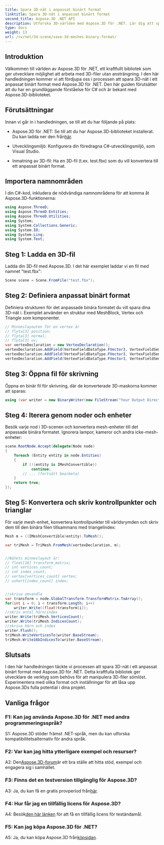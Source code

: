 ```yaml
---
title: Spara 3D-nät i anpassat binärt format
linktitle: Spara 3D-nät i anpassat binärt format
second_title: Aspose.3D .NET API
description: Utforska 3D-världen med Aspose.3D för .NET. Lär dig att spara maskor i anpassat binärt format.
type: docs
weight: 13
url: /sv/net/3d-scene/save-3d-meshes-binary-format/
---
```

## Introduktion

Välkommen till världen av Aspose.3D för .NET, ett kraftfullt bibliotek som ger utvecklare möjlighet att arbeta med 3D-filer utan ansträngning. I den här handledningen kommer vi att fördjupa oss i processen att spara 3D-nät i ett anpassat binärt format med Aspose.3D för .NET. Den här guiden förutsätter att du har en grundläggande förståelse för C# och är bekant med Aspose.3D-biblioteket.

## Förutsättningar

Innan vi går in i handledningen, se till att du har följande på plats:

-  Aspose.3D för .NET: Se till att du har Aspose.3D-biblioteket installerat. Du kan ladda ner den från[här](https://releases.aspose.com/3d/net/).

- Utvecklingsmiljö: Konfigurera din föredragna C#-utvecklingsmiljö, som Visual Studio.

- Inmatning av 3D-fil: Ha en 3D-fil (t.ex. test.fbx) som du vill konvertera till ett anpassat binärt format.

## Importera namnområden

I din C#-kod, inkludera de nödvändiga namnområdena för att komma åt Aspose.3D-funktionerna:

```csharp
using Aspose.ThreeD;
using Aspose.ThreeD.Entities;
using Aspose.ThreeD.Utilities;
using System;
using System.Collections.Generic;
using System.IO;
using System.Linq;
using System.Text;
```

## Steg 1: Ladda en 3D-fil

Ladda din 3D-fil med Aspose.3D. I det här exemplet laddar vi en fil med namnet "test.fbx":

```csharp
Scene scene = Scene.FromFile("test.fbx");
```

## Steg 2: Definiera anpassat binärt format

Definiera strukturen för det anpassade binära formatet du vill spara dina 3D-nät i. Exemplet använder en struktur med MeshBlock, Vertex och Triangle som komponenter.

```csharp
// Minneslayouten för en vertex är
// flyta[3] position;
// flyta[3] normal;
// flyta[3] uv;
var vertexDeclaration = new VertexDeclaration();
vertexDeclaration.AddField(VertexFieldDataType.FVector3, VertexFieldSemantic.Position);
vertexDeclaration.AddField(VertexFieldDataType.FVector3, VertexFieldSemantic.Normal);
vertexDeclaration.AddField(VertexFieldDataType.FVector3, VertexFieldSemantic.UV);

```

## Steg 3: Öppna fil för skrivning

Öppna en binär fil för skrivning, där de konverterade 3D-maskorna kommer att sparas:

```csharp
using (var writer = new BinaryWriter(new FileStream("Your Output Directory" + "Save3DMeshesInCustomBinaryFormat_out", FileMode.Create, FileAccess.Write)))
```

## Steg 4: Iterera genom noder och enheter

Besök varje nod i 3D-scenen och konvertera mesh-enheter till det anpassade binära formatet. Ignorera lampor, kameror och andra icke-mesh-enheter:

```csharp
scene.RootNode.Accept(delegate(Node node)
{
    foreach (Entity entity in node.Entities)
    {
        if (!(entity is IMeshConvertible))
            continue;
        // ... (fortsätt bearbeta)
    }
    return true;
});
```

## Steg 5: Konvertera och skriv kontrollpunkter och trianglar

För varje mesh-enhet, konvertera kontrollpunkter till världsrymden och skriv dem till den binära filen tillsammans med triangelindex:

```csharp
Mesh m = ((IMeshConvertible)entity).ToMesh();

var triMesh = TriMesh.FromMesh(vertexDeclaration, m);


//Nätets minneslayout är:
// float[16] transform_matrix;
// int vertices_count;
// int index_count;
// vertex[vertices_count] vertex;
// ushort[index_count] index;


//skriva omvandla
var transform = node.GlobalTransform.TransformMatrix.ToArray();
for(int i = 0; i < transform.Length; i++)
    writer.Write((float)transform[i]);
//skriv antal hörn/index
writer.Write(triMesh.VerticesCount);
writer.Write(triMesh.IndicesCount);
//skriva hörn och index
writer.Flush();
triMesh.WriteVerticesTo(writer.BaseStream);
triMesh.Write16bIndicesTo(writer.BaseStream);

```

## Slutsats

I den här handledningen täckte vi processen att spara 3D-nät i ett anpassat binärt format med Aspose.3D för .NET. Detta kraftfulla bibliotek ger utvecklare de verktyg som behövs för att manipulera 3D-filer sömlöst. Experimentera med olika format och inställningar för att låsa upp Aspose.3Ds fulla potential i dina projekt.

## Vanliga frågor

### F1: Kan jag använda Aspose.3D för .NET med andra programmeringsspråk?

S1: Aspose.3D stöder främst .NET-språk, men du kan utforska kompatibilitetsalternativ för andra språk.

### F2: Var kan jag hitta ytterligare exempel och resurser?

 A2: Den[Aspose.3D-forum](https://forum.aspose.com/c/3d/18)är ett bra ställe att hitta stöd, exempel och engagera sig i samhället.

### F3: Finns det en testversion tillgänglig för Aspose.3D?

 A3: Ja, du kan få en gratis provperiod från[här](https://releases.aspose.com/).

### F4: Hur får jag en tillfällig licens för Aspose.3D?

 A4: Besök[den här länken](https://purchase.aspose.com/temporary-license/) för att få en tillfällig licens för teständamål.

### F5: Kan jag köpa Aspose.3D för .NET?

 A5: Ja, du kan köpa Aspose.3D från[köpsidan](https://purchase.aspose.com/buy).
